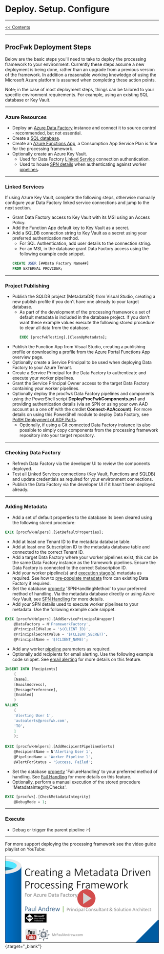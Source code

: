 # Deploy. Setup. Configure

___
[<< Contents](/procfwk/contents) 

___

## ProcFwk Deployment Steps

Below are the basic steps you'll need to take to deploy the processing framework to your environment. Currently these steps assume a new deployment is being done, rather than an upgrade from a previous version of the framework. In addition a reasonable working knowledge of using the Microsoft Azure platform is assumed when completing these action points.

Note; in the case of most deployment steps, things can be tailored to your specific environment requirements. For example, using an existing SQL database or Key Vault.

___

### Azure Resources
* Deploy an [Azure Data Factory](/procfwk/datafactory) instance and connect it to source control - recommended, but not essential.
* Create a [SQL database](/procfwk/database).
* Create an [Azure Functions App](/procfwk/functions), a Consumption App Service Plan is fine for the processing framework.
* Optionally create an Azure Key Vault.
	* Used for Data Factory [Linked Service](/procfwk/linkedservices) connection authentication.
	* Used to house [SPN details](/procfwk/spnhandling) when authenticating against worker [pipelines](/procfwk/pipelines).

___

### Linked Services
If using Azure Key Vault, complete the following steps, otherwise manually configure your Data Factory linked service connections and jump to the next section.

* Grant Data Factory access to Key Vault with its MSI using an Access Policy.
* Add the Function App default key to Key Vault as a secret.
* Add a SQLDB connection string to Key Vault as a secret using your preferred authentication method.
	* For SQL Authentication, add user details to the connection string.
	* For an MSI, in the database grant Data Factory access using the following example code snippet. 
	```sql
	CREATE USER [##Data Factory Name##] 
	FROM EXTERNAL PROVIDER;
	```

___

### Project Publishing
* Publish the SQLDB project (MetadataDB) from Visual Studio, creating a new publish profile if you don't have one already to your target database.
	* As part of the development of the processing framework a set of default metadata is included in the database project. If you don't want these example values execute the following stored procedure to clear all data from the database.
		```sql
		EXEC [procfwkTesting].[CleanUpMetadata];
		```
* Publish the Function App from Visual Studio, creating a publishing profile or downloading a profile from the Azure Portal Functions App overview page.
* Optionally create a Service Principal to be used when deploying Data Factory to your Azure Tenant.
* Create a Service Principal for the Data Factory to authenticate and execute your worker pipelines.
* Grant the Service Principal Owner access to the target Data Factory containing your worker pipelines.
* Optionally deploy the procfwk Data Factory pipelines and components using the PowerShell script __DeployProcFwkComponents.ps1__ and providing authentication details (via an SPN or using your own AAD account as a one off with the cmdlet __Connect-AzAccount__). For more details on using this PowerShell module to deploy Data Factory, see [PoSH Deployment of ADF Parts](/procfwk/poshdeployingadfparts).
	* Optionally, if using a Git connected Data Factory instance its also possible to simply copy components from the processing framework repository into your target repository.

___

### Checking Data Factory
* Refresh Data Factory via the developer UI to review the components deployed.
* Test all Linked Services connections (Key Vault, Functions and SQLDB) and update credentials as required for your environment connections.
* Publish the Data Factory via the developer UI if it hasn't been deployed already.

___

### Adding Metadata
* Add a set of default properties to the database its been cleared using the following stored procedure:
```sql
EXEC [procfwkHelpers].[SetDefaultProperties];
```
* Add at least one Tenant ID to the metadata database table.
* Add at least one Subscription ID to the metadata database table and connected to the correct Tenant ID.
* Add a target Data Factory where your worker pipelines exist, this can be the same Data Factory instance as the framework pipelines. Ensure the Data Factory is connected to the correct Subscription ID.
* Add your worker pipeline(s) and [execution stage(s)](/procfwk/executionstages) metadata as required. See how to [pre-populate metadata](/procfwk/applytoexistingadfs) from can existing Data Factory if required.
* Set the database [property](/procfwk/properties) 'SPNHandlingMethod' to your preferred method of handling. Via the metadata database directly or using Azure Key Vault, see [SPN Handling](/procfwk/spnhandling) for more details.
* Add your SPN details used to execute worker pipelines to your metadata. Use the following example code snippet.
```sql
EXEC [procfwkHelpers].[AddServicePrincipalWrapper]
	@DataFactory = N'FrameworkFactory',
	@PrincipalIdValue = '$(CLIENT_ID)',
	@PrincipalSecretValue = '$(CLIENT_SECRET)',
	@PrincipalName = '$(CLIENT_NAME)';
```
* Add any worker [pipeline](/procfwk/pipelines) parameters as required.
* Optionally add recipients for email alerting. Use the following example code snippet. See [email alerting](/procfwk/emailalerting) for more details on this feature.

```sql
INSERT INTO [Recipients]
	(
	[Name],
	[EmailAddress],
	[MessagePreference],
	[Enabled]
	)
VALUES
	(
	'Alerting User 1',
	'autoalerts@procfwk.com',
	'TO',
	1
	);

EXEC [procfwkHelpers].[AddRecipientPipelineAlerts]
	@RecipientName = N'Alerting User 1',
	@PipelineName = 'Worker Pipeline 1',
	@AlertForStatus = 'Success, Failed';	
```

* Set the database [property](/procfwk/properties) 'FailureHandling' to your preferred method of handling. See [Fail Handling](/procfwk/failurehandling) for more details on this feature.
* Optionally, perform a manual execution of the stored procedure 'MetadataIntegrityChecks'.

```sql
EXEC [procfwk].[CheckMetadataIntegrity]
	@DebugMode = 1;
```
___

### Execute
* Debug or trigger the parent pipeline :-)

___

For more support deploying the processing framework see the video guide playlist on YouTube:

[![YouTube Demo Video](youtubeheader.png)](https://www.youtube.com/playlist?list=PLf7PQhfJ_eKP6kiJw1VCufBj1ar69umPN "Deploy ProcFwk YouTube Playlist"){:target="_blank"}